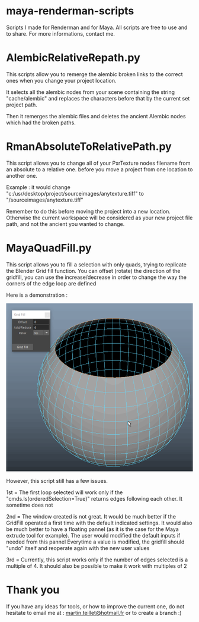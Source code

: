 # maya-renderman-scripts

Scripts I made for Renderman and for Maya. 
All scripts are free to use and to share. 
For more informations, contact me.



# AlembicRelativeRepath.py
This scripts allow you to remerge the alembic broken links to the correct ones when you change your project location.

It selects all the alembic nodes from your scene containing the string "cache/alembic" and replaces the characters before that by the current set project path.

Then it remerges the alembic files and deletes the ancient Alembic nodes which had the broken paths.


# RmanAbsoluteToRelativePath.py
This script allows you to change all of your PxrTexture nodes filename from an absolute to a relative one. before you move a project from one location to another one.

Example : it would change "c:/usr/desktop/project/sourceimages/anytexture.tiff"
to "<ws>/sourceimages/anytexture.tiff"
  
  Remember to do this before moving the project into a new location. Otherwise the current workspace will be considered as your new project file path, and not the ancient you wanted to change.



# MayaQuadFill.py
This script allows you to fill a selection with only quads, trying to replicate the Blender Grid fill function. You can offset (rotate) the direction of the gridfill, you can use the increase/decrease in order to change the  way the corners of the edge loop are defined

Here is a demonstration :

![](Maya_GridFill_Demo.gif)

However, this script still has a few issues.

1st = The first loop selected will work only if the "cmds.ls(orderedSelection=True)" returns edges following each other. It sometime does not

2nd = The window created is not great. It would be much better if the GridFill operated a first time with the default indicated settings.
      It would also be much better to have a floating pannel (as it is the case for the Maya extrude tool for example).
      The user would modified the default inputs if needed from this pannel
      Everytime a value is modified, the gridfill should "undo" itself and reoperate again with the new user values

3rd = Currently, this script works only if the number of edges selected is a multiple of 4. It should also be possible to make it work with multiples of 2


# Thank you
If you have any ideas for tools, or how to improve the current one, do not hesitate to email me at : martin.teillet@hotmail.fr or to create a branch :)
